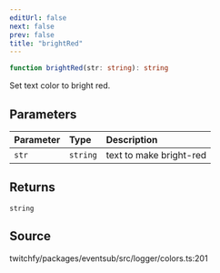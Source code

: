 ```yaml
---
editUrl: false
next: false
prev: false
title: "brightRed"
---
```


```ts
function brightRed(str: string): string
```

Set text color to bright red.

## Parameters

| Parameter | Type | Description |
| :------ | :------ | :------ |
| `str` | `string` | text to make bright-red |

## Returns

`string`

## Source

twitchfy/packages/eventsub/src/logger/colors.ts:201
